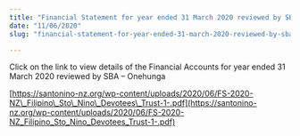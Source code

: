 ```yaml
---
title: "Financial Statement for year ended 31 March 2020 reviewed by SBA – Onehunga"
date: "11/06/2020"
slug: "financial-statement-for-year-ended-31-march-2020-reviewed-by-sba-onehunga"

---
```


Click on the link to view details of the Financial Accounts for year ended 31 March 2020 reviewed by SBA – Onehunga

[https://santonino-nz.org/wp-content/uploads/2020/06/FS-2020-NZ\_Filipino\_Sto\_Nino\_Devotees\_Trust-1-.pdf](https://santonino-nz.org/wp-content/uploads/2020/06/FS-2020-NZ_Filipino_Sto_Nino_Devotees_Trust-1-.pdf)